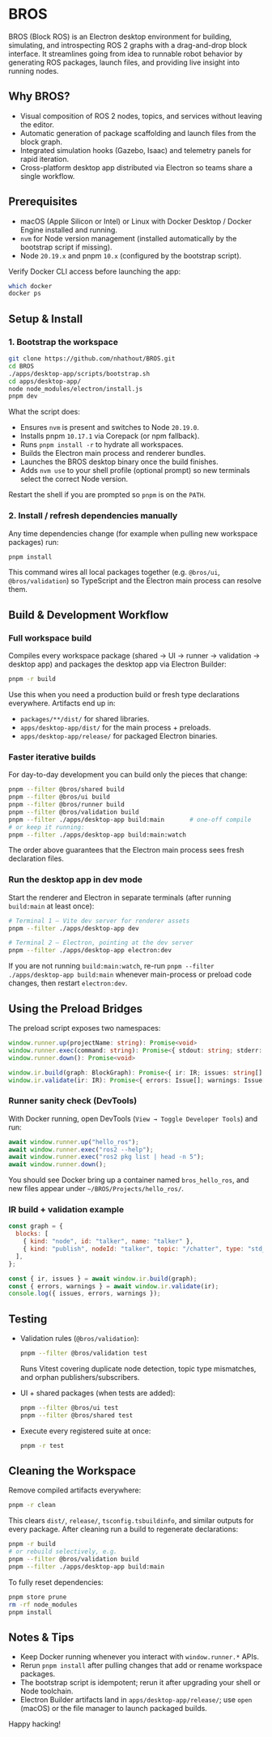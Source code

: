 # BROS

BROS (Block ROS) is an Electron desktop environment for building, simulating, and introspecting ROS 2 graphs with a drag-and-drop block interface. It streamlines going from idea to runnable robot behavior by generating ROS packages, launch files, and providing live insight into running nodes.

## Why BROS?
- Visual composition of ROS 2 nodes, topics, and services without leaving the editor.
- Automatic generation of package scaffolding and launch files from the block graph.
- Integrated simulation hooks (Gazebo, Isaac) and telemetry panels for rapid iteration.
- Cross-platform desktop app distributed via Electron so teams share a single workflow.

## Prerequisites
- macOS (Apple Silicon or Intel) or Linux with Docker Desktop / Docker Engine installed and running.
- `nvm` for Node version management (installed automatically by the bootstrap script if missing).
- Node `20.19.x` and pnpm `10.x` (configured by the bootstrap script).

Verify Docker CLI access before launching the app:

```bash
which docker
docker ps
```

## Setup & Install

### 1. Bootstrap the workspace

```bash
git clone https://github.com/nhathout/BROS.git
cd BROS
./apps/desktop-app/scripts/bootstrap.sh
cd apps/desktop-app/
node node_modules/electron/install.js
pnpm dev
```

What the script does:
- Ensures `nvm` is present and switches to Node `20.19.0`.
- Installs pnpm `10.17.1` via Corepack (or npm fallback).
- Runs `pnpm install -r` to hydrate all workspaces.
- Builds the Electron main process and renderer bundles.
- Launches the BROS desktop binary once the build finishes.
- Adds `nvm use` to your shell profile (optional prompt) so new terminals select the correct Node version.

Restart the shell if you are prompted so `pnpm` is on the `PATH`.

### 2. Install / refresh dependencies manually

Any time dependencies change (for example when pulling new workspace packages) run:

```bash
pnpm install
```

This command wires all local packages together (e.g. `@bros/ui`, `@bros/validation`) so TypeScript and the Electron main process can resolve them.

## Build & Development Workflow

### Full workspace build

Compiles every workspace package (shared → UI → runner → validation → desktop app) and packages the desktop app via Electron Builder:

```bash
pnpm -r build
```

Use this when you need a production build or fresh type declarations everywhere. Artifacts end up in:
- `packages/**/dist/` for shared libraries.
- `apps/desktop-app/dist/` for the main process + preloads.
- `apps/desktop-app/release/` for packaged Electron binaries.

### Faster iterative builds

For day-to-day development you can build only the pieces that change:

```bash
pnpm --filter @bros/shared build
pnpm --filter @bros/ui build
pnpm --filter @bros/runner build
pnpm --filter @bros/validation build
pnpm --filter ./apps/desktop-app build:main       # one-off compile
# or keep it running:
pnpm --filter ./apps/desktop-app build:main:watch
```

The order above guarantees that the Electron main process sees fresh declaration files.

### Run the desktop app in dev mode

Start the renderer and Electron in separate terminals (after running `build:main` at least once):

```bash
# Terminal 1 – Vite dev server for renderer assets
pnpm --filter ./apps/desktop-app dev

# Terminal 2 – Electron, pointing at the dev server
pnpm --filter ./apps/desktop-app electron:dev
```

If you are not running `build:main:watch`, re-run `pnpm --filter ./apps/desktop-app build:main` whenever main-process or preload code changes, then restart `electron:dev`.

## Using the Preload Bridges

The preload script exposes two namespaces:

```ts
window.runner.up(projectName: string): Promise<void>
window.runner.exec(command: string): Promise<{ stdout: string; stderr: string; code: number }>
window.runner.down(): Promise<void>

window.ir.build(graph: BlockGraph): Promise<{ ir: IR; issues: string[] }>
window.ir.validate(ir: IR): Promise<{ errors: Issue[]; warnings: Issue[] }>
```

### Runner sanity check (DevTools)

With Docker running, open DevTools (`View → Toggle Developer Tools`) and run:

```js
await window.runner.up("hello_ros");
await window.runner.exec("ros2 --help");
await window.runner.exec("ros2 pkg list | head -n 5");
await window.runner.down();
```

You should see Docker bring up a container named `bros_hello_ros`, and new files appear under `~/BROS/Projects/hello_ros/`.

### IR build + validation example

```js
const graph = {
  blocks: [
    { kind: "node", id: "talker", name: "talker" },
    { kind: "publish", nodeId: "talker", topic: "/chatter", type: "std_msgs/msg/String" },
  ],
};

const { ir, issues } = await window.ir.build(graph);
const { errors, warnings } = await window.ir.validate(ir);
console.log({ issues, errors, warnings });
```

## Testing

- Validation rules (`@bros/validation`):

  ```bash
  pnpm --filter @bros/validation test
  ```

  Runs Vitest covering duplicate node detection, topic type mismatches, and orphan publishers/subscribers.

- UI + shared packages (when tests are added):

  ```bash
  pnpm --filter @bros/ui test
  pnpm --filter @bros/shared test
  ```

- Execute every registered suite at once:

  ```bash
  pnpm -r test
  ```

## Cleaning the Workspace

Remove compiled artifacts everywhere:

```bash
pnpm -r clean
```

This clears `dist/`, `release/`, `tsconfig.tsbuildinfo`, and similar outputs for every package. After cleaning run a build to regenerate declarations:

```bash
pnpm -r build
# or rebuild selectively, e.g.
pnpm --filter @bros/validation build
pnpm --filter ./apps/desktop-app build:main
```

To fully reset dependencies:

```bash
pnpm store prune
rm -rf node_modules
pnpm install
```

## Notes & Tips
- Keep Docker running whenever you interact with `window.runner.*` APIs.
- Rerun `pnpm install` after pulling changes that add or rename workspace packages.
- The bootstrap script is idempotent; rerun it after upgrading your shell or Node toolchain.
- Electron Builder artifacts land in `apps/desktop-app/release/`; use `open` (macOS) or the file manager to launch packaged builds.

Happy hacking!
